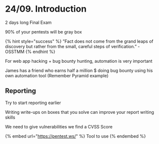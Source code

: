 # 24/09. Introduction

2 days long Final Exam

90% of your pentests will be gray box

{% hint style="success" %}
”Fact does not come from the grand leaps of discovery but rather from the small, careful steps of verification.” - OSSTMM
{% endhint %}

For web app hacking + bug bounty hunting, automation is very important

James has a friend who earns half a million $ doing bug bounty using his own automation tool (Remember Pyramid example)

## Reporting

Try to start reporting earlier

Writing write-ups on boxes that you solve can improve your report writing skills

We need to give vulnerabilities we find a CVSS Score



{% embed url="https://pentest.ws/" %}
Tool to use&#x20;
{% endembed %}
